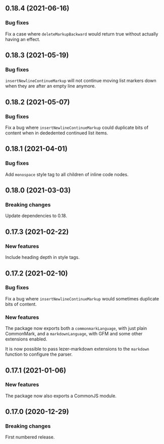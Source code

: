 ## 0.18.4 (2021-06-16)

### Bug fixes

Fix a case where `deleteMarkupBackward` would return true without actually having an effect.

## 0.18.3 (2021-05-19)

### Bug fixes

`insertNewlineContinueMarkup` will not continue moving list markers down when they are after an empty line anymore.

## 0.18.2 (2021-05-07)

### Bug fixes

Fix a bug where `insertNewlineContinueMarkup` could duplicate bits of content when in dededented continued list items.

## 0.18.1 (2021-04-01)

### Bug fixes

Add `monospace` style tag to all children of inline code nodes.

## 0.18.0 (2021-03-03)

### Breaking changes

Update dependencies to 0.18.

## 0.17.3 (2021-02-22)

### New features

Include heading depth in style tags.

## 0.17.2 (2021-02-10)

### Bug fixes

Fix a bug where `insertNewlineContinueMarkup` would sometimes duplicate bits of content.

### New features

The package now exports both a `commonmarkLanguage`, with just plain CommonMark, and a `markdownLanguage`, with GFM and some other extensions enabled.

It is now possible to pass lezer-markdown extensions to the `markdown` function to configure the parser.

## 0.17.1 (2021-01-06)

### New features

The package now also exports a CommonJS module.

## 0.17.0 (2020-12-29)

### Breaking changes

First numbered release.

